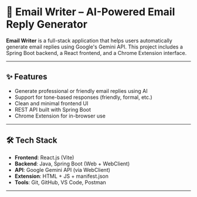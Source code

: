 # 📧 Email Writer – AI-Powered Email Reply Generator

**Email Writer** is a full-stack application that helps users automatically generate email replies using Google's Gemini API. This project includes a Spring Boot backend, a React frontend, and a Chrome Extension interface.

---

## ✨ Features

- Generate professional or friendly email replies using AI
- Support for tone-based responses (friendly, formal, etc.)
- Clean and minimal frontend UI
- REST API built with Spring Boot
- Chrome Extension for in-browser use

---

## 🛠️ Tech Stack

- **Frontend**: React.js (Vite)
- **Backend**: Java, Spring Boot (Web + WebClient)
- **API**: Google Gemini API (via WebClient)
- **Extension**: HTML + JS + manifest.json
- **Tools**: Git, GitHub, VS Code, Postman

---
